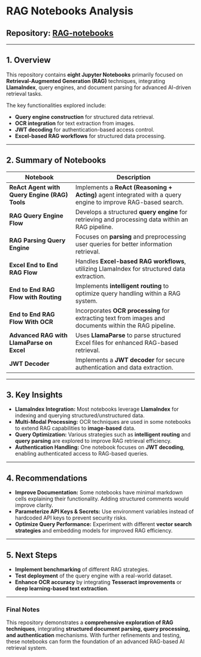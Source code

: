 # RAG Notebooks Analysis
## Repository: [RAG-notebooks](https://github.com/IbrahimDayax/RAG-notebooks)  

---

## 1. Overview
This repository contains **eight Jupyter Notebooks** primarily focused on **Retrieval-Augmented Generation (RAG)** techniques, integrating **LlamaIndex**, query engines, and document parsing for advanced AI-driven retrieval tasks.  

The key functionalities explored include:  
- **Query engine construction** for structured data retrieval.  
- **OCR integration** for text extraction from images.  
- **JWT decoding** for authentication-based access control.  
- **Excel-based RAG workflows** for structured data processing.  

---

## 2. Summary of Notebooks

| **Notebook**                                      | **Description**  |
|--------------------------------------------------|----------------|
| **ReAct Agent with Query Engine (RAG) Tools**    | Implements a **ReAct (Reasoning + Acting)** agent integrated with a query engine to improve RAG-based search. |
| **RAG Query Engine Flow**                        | Develops a structured **query engine** for retrieving and processing data within an RAG pipeline. |
| **RAG Parsing Query Engine**                     | Focuses on **parsing** and preprocessing user queries for better information retrieval. |
| **Excel End to End RAG Flow**                    | Handles **Excel-based RAG workflows**, utilizing LlamaIndex for structured data extraction. |
| **End to End RAG Flow with Routing**             | Implements **intelligent routing** to optimize query handling within a RAG system. |
| **End to End RAG Flow With OCR**                 | Incorporates **OCR processing** for extracting text from images and documents within the RAG pipeline. |
| **Advanced RAG with LlamaParse on Excel**        | Uses **LlamaParse** to parse structured Excel files for enhanced RAG-based retrieval. |
| **JWT Decoder**                                  | Implements a **JWT decoder** for secure authentication and data extraction. |

---

## 3. Key Insights
- **LlamaIndex Integration:** Most notebooks leverage **LlamaIndex** for indexing and querying structured/unstructured data.
- **Multi-Modal Processing:** OCR techniques are used in some notebooks to extend RAG capabilities to **image-based** data.
- **Query Optimization:** Various strategies such as **intelligent routing** and **query parsing** are explored to improve RAG retrieval efficiency.
- **Authentication Handling:** One notebook focuses on **JWT decoding**, enabling authenticated access to RAG-based queries.

---

## 4. Recommendations
- **Improve Documentation:** Some notebooks have minimal markdown cells explaining their functionality. Adding structured comments would improve clarity.
- **Parameterize API Keys & Secrets:** Use environment variables instead of hardcoded API keys to prevent security risks.
- **Optimize Query Performance:** Experiment with different **vector search strategies** and embedding models for improved RAG efficiency.

---

## 5. Next Steps
- **Implement benchmarking** of different RAG strategies.
- **Test deployment** of the query engine with a real-world dataset.
- **Enhance OCR accuracy** by integrating **Tesseract improvements** or **deep learning-based text extraction**.

---

### Final Notes
This repository demonstrates a **comprehensive exploration of RAG techniques**, integrating **structured document parsing, query processing, and authentication** mechanisms. With further refinements and testing, these notebooks can form the foundation of an advanced RAG-based AI retrieval system.
